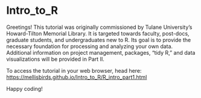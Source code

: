 # Intro_to_R

Greetings! This tutorial was originally commissioned by Tulane University’s Howard-Tilton Memorial Library. 
It is targeted towards faculty, post-docs, graduate students, and undergraduates new to R. 
Its goal is to provide the necessary foundation for processing and analyzing your own data. 
Additional information on project management, packages, “tidy R,” and data visualizations will be provided in Part II.

To access the tutorial in your web browser, head here: <br>
https://mellisbirds.github.io/Intro_to_R/R_intro_part1.html

Happy coding!
